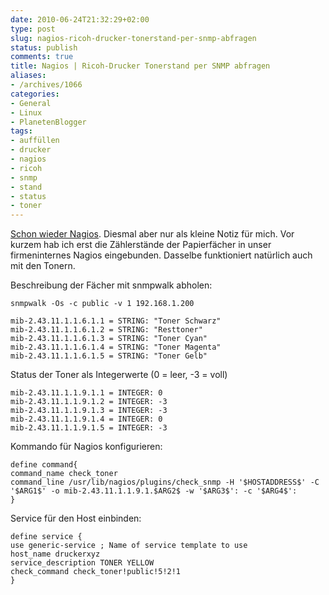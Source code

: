 ```yaml
---
date: 2010-06-24T21:32:29+02:00
type: post
slug: nagios-ricoh-drucker-tonerstand-per-snmp-abfragen
status: publish
comments: true
title: Nagios | Ricoh-Drucker Tonerstand per SNMP abfragen
aliases:
- /archives/1066
categories:
- General
- Linux
- PlanetenBlogger
tags:
- auffüllen
- drucker
- nagios
- ricoh
- snmp
- stand
- status
- toner
---
```


[Schon wieder Nagios](http://zwetschge.org/blog/?p=954). Diesmal aber nur als kleine Notiz für mich. Vor kurzem hab ich erst die Zählerstände der Papierfächer in unser firmeninternes Nagios eingebunden. Dasselbe funktioniert natürlich auch mit den Tonern.

Beschreibung der Fächer mit snmpwalk abholen:
```
snmpwalk -Os -c public -v 1 192.168.1.200
```

```
mib-2.43.11.1.1.6.1.1 = STRING: "Toner Schwarz"
mib-2.43.11.1.1.6.1.2 = STRING: "Resttoner"
mib-2.43.11.1.1.6.1.3 = STRING: "Toner Cyan"
mib-2.43.11.1.1.6.1.4 = STRING: "Toner Magenta"
mib-2.43.11.1.1.6.1.5 = STRING: "Toner Gelb"
```


Status der Toner als Integerwerte (0 = leer, -3 = voll)
```
mib-2.43.11.1.1.9.1.1 = INTEGER: 0
mib-2.43.11.1.1.9.1.2 = INTEGER: -3
mib-2.43.11.1.1.9.1.3 = INTEGER: -3
mib-2.43.11.1.1.9.1.4 = INTEGER: 0
mib-2.43.11.1.1.9.1.5 = INTEGER: -3
```


Kommando für Nagios konfigurieren:
```
define command{
command_name check_toner
command_line /usr/lib/nagios/plugins/check_snmp -H '$HOSTADDRESS$' -C  '$ARG1$' -o mib-2.43.11.1.1.9.1.$ARG2$ -w '$ARG3$': -c '$ARG4$':
}
```


Service für den Host einbinden:
```
define service {
use generic-service ; Name of service template to use
host_name druckerxyz
service_description TONER YELLOW
check_command check_toner!public!5!2!1
}
```

